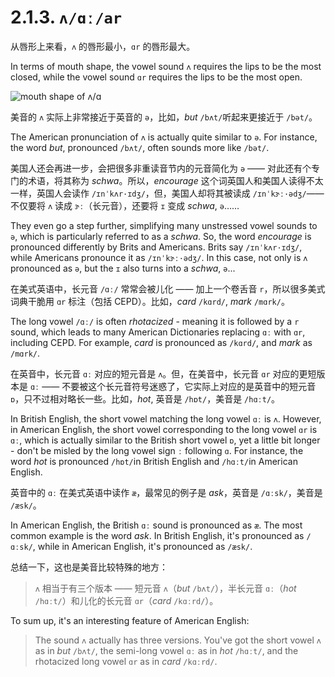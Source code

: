 # 2.1.3. `ʌ/ɑː/ar`

从唇形上来看，`ʌ` 的唇形最小，`ɑr` 的唇形最大。

In terms of mouth shape, the vowel sound `ʌ` requires the lips to be the most closed, while the vowel sound `ɑr` requires the lips to be the most open.

![mouth shape of ʌ/ɑ](/images/vowels-mouth-ʌ-ɑ.svg)

美音的 `ʌ` 实际上非常接近于英音的 `ə`，比如，*but* `/bʌt/`<span class="speak-word-inline" data-audio-us-male="/audios/us/but-us-male.mp3" data-audio-us-female="/audios/us/but-us-female.mp3"></span>听起来更接近于 `/bət/`。

The American pronunciation of `ʌ` is actually quite similar to `ə`. For instance, the word *but*, pronounced `/bʌt/`, often sounds more like `/bət/`.

美国人还会再进一步，会把很多非重读音节内的元音简化为 `ə` —— 对此还有个专门的术语，将其称为 *schwa*。所以，*encourage* 这个词英国人和美国人读得不太一样，英国人会读作 `/ɪnˈkʌr·ɪdʒ/`<span class="speak-word-inline" data-audio-uk-male="/audios/us/encourage-uk-male.mp3" data-audio-uk-female="/audios/us/encourage-uk-female.mp3"></span>，但，美国人却将其被读成 `/ɪnˈkɝː·ədʒ/`<span class="speak-word-inline" data-audio-us-male="/audios/us/encourage-us-male.mp3" data-audio-us-female="/audios/us/encourage-us-female.mp3"></span>—— 不仅要将 `ʌ` 读成 `ɝː`（长元音），还要将 `ɪ` 变成 *schwa*, `ə`……

They even go a step further, simplifying many unstressed vowel sounds to `ə`, which is particularly referred to as a *schwa*. So, the word *encourage* is pronounced differently by Brits and Americans. Brits say `/ɪnˈkʌr·ɪdʒ/`<span class="speak-word-inline" data-audio-uk-male="/audios/us/encourage-uk-male.mp3" data-audio-uk-female="/audios/us/encourage-uk-female.mp3"></span>, while Americans pronounce it as `/ɪnˈkɝː·ədʒ/`<span class="speak-word-inline" data-audio-us-male="/audios/us/encourage-us-male.mp3" data-audio-us-female="/audios/us/encourage-us-female.mp3"></span>. In this case, not only is `ʌ` pronounced as `ə`, but the `ɪ` also turns into a *schwa*, `ə`...

在美式英语中，长元音 `/ɑː/` 常常会被儿化 —— 加上一个卷舌音 `r`，所以很多美式词典干脆用 `ɑr` 标注（包括 CEPD）。比如，*card* `/kɑrd/`<span class="speak-word-inline" data-audio-us-male="/audios/us/card-us-male.mp3" data-audio-us-female="/audios/us/card-us-female.mp3"></span>, *mark* `/mɑrk/`<span class="speak-word-inline" data-audio-us-male="/audios/us/mark-us-male.mp3" data-audio-us-female="/audios/us/mark-us-female.mp3"></span>。

The long vowel `/ɑː/` is often *rhotacized* - meaning it is followed by a `r` sound, which leads to many American Dictionaries replacing `ɑː` with `ɑr`, including CEPD. For example, *card* is pronounced as `/kɑrd/`<span class="speak-word-inline" data-audio-us-male="/audios/us/card-us-male.mp3" data-audio-us-female="/audios/us/card-us-female.mp3"></span>, and *mark* as `/mɑrk/`<span class="speak-word-inline" data-audio-us-male="/audios/us/mark-us-male.mp3" data-audio-us-female="/audios/us/mark-us-female.mp3"></span>.

在英音中，长元音 `ɑː` 对应的短元音是 `ʌ`。但，在美音中，长元音 `ɑr` 对应的更短版本是 `ɑː` —— 不要被这个长元音符号迷惑了，它实际上对应的是英音中的短元音 `ɒ`，只不过相对略长一些。比如，*hot*, 英音是 `/hɒt/`<span class="speak-word-inline" data-audio-uk-male="/audios/us/hot-uk-male.mp3" data-audio-uk-female="/audios/us/hot-uk-female.mp3"></span>，美音是 `/hɑːt/`<span class="speak-word-inline" data-audio-us-male="/audios/us/hot-us-male.mp3" data-audio-us-female="/audios/us/hot-us-female.mp3"></span>。

In British English, the short vowel matching the long vowel `ɑː` is `ʌ`. However, in American English, the short vowel corresponding to the long vowel `ɑr` is `ɑː`, which is actually similar to the British short vowel `ɒ`, yet a little bit longer - don't be misled by the long vowel sign `ː` following `ɑ`. For instance, the word *hot* is pronounced `/hɒt/`<span class="speak-word-inline" data-audio-uk-male="/audios/us/hot-uk-male.mp3" data-audio-uk-female="/audios/us/hot-uk-female.mp3"></span>in British English and `/hɑːt/`<span class="speak-word-inline" data-audio-us-male="/audios/us/hot-us-male.mp3" data-audio-us-female="/audios/us/hot-us-female.mp3"></span>in American English.

英音中的 `ɑː` 在美式英语中读作 `æ`，最常见的例子是 *ask*，英音是 `/ɑːsk/`<span class="speak-word-inline" data-audio-uk-male="/audios/us/ask-uk-male.mp3" data-audio-uk-female="/audios/us/ask-uk-female.mp3"></span>，美音是 `/æsk/`<span class="speak-word-inline" data-audio-us-male="/audios/us/ask-us-male.mp3" data-audio-us-female="/audios/us/ask-us-female.mp3"></span>。

In American English, the British `ɑː` sound is pronounced as `æ`. The most common example is the word *ask*. In British English, it's pronounced as `/ɑːsk/`<span class="speak-word-inline" data-audio-uk-male="/audios/us/ask-uk-male.mp3" data-audio-uk-female="/audios/us/ask-uk-female.mp3"></span>, while in American English, it's pronounced as `/æsk/`<span class="speak-word-inline" data-audio-us-male="/audios/us/ask-us-male.mp3" data-audio-us-female="/audios/us/ask-us-female.mp3"></span>.

总结一下，这也是美音比较特殊的地方：

> `ʌ` 相当于有三个版本 —— 短元音 `ʌ`（*but* `/bʌt/`<span class="speak-word-inline" data-audio-us-male="/audios/us/but-us-male.mp3" data-audio-us-female="/audios/us/but-us-female.mp3"></span>），半长元音 `ɑː`（*hot* `/hɑːt/`<span class="speak-word-inline" data-audio-us-male="/audios/us/hot-us-male.mp3" data-audio-us-female="/audios/us/hot-us-female.mp3"></span>）和儿化的长元音 `ɑr`（*card* `/kɑːrd/`<span class="speak-word-inline" data-audio-us-male="/audios/us/card-us-male.mp3" data-audio-us-female="/audios/us/card-us-female.mp3"></span>）。

To sum up, it's an interesting feature of American English:

> The sound `ʌ` actually has three versions. You've got the short vowel `ʌ` as in *but* `/bʌt/`<span class="speak-word-inline" data-audio-us-male="/audios/us/but-us-male.mp3" data-audio-us-female="/audios/us/but-us-female.mp3"></span>, the semi-long vowel `ɑː` as in *hot* `/hɑːt/`<span class="speak-word-inline" data-audio-us-male="/audios/us/hot-us-male.mp3" data-audio-us-female="/audios/us/hot-us-female.mp3"></span>, and the rhotacized long vowel `ɑr` as in *card* `/kɑːrd/`<span class="speak-word-inline" data-audio-us-male="/audios/us/card-us-male.mp3" data-audio-us-female="/audios/us/card-us-female.mp3"></span>.
